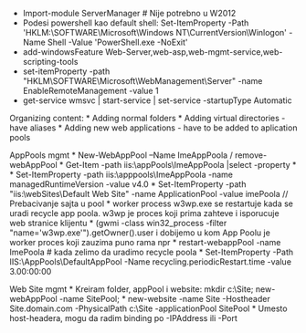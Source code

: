 * Import-module ServerManager # Nije potrebno u W2012
* Podesi powershell kao default shell: Set-ItemProperty -Path 'HKLM:\SOFTWARE\Microsoft\Windows NT\CurrentVersion\Winlogon' -Name Shell -Value 'PowerShell.exe -NoExit'
* add-windowsFeature Web-Server,web-asp,web-mgmt-service,web-scripting-tools
* set-itemProperty -path "HKLM\SOFTWARE\Microsoft\WebManagement\Server\" -name EnableRemoteManagement -value 1
* get-service wmsvc | start-service | set-service -startupType Automatic

Organizing content:
    * Adding normal folders
    * Adding virtual directories - have aliases
    * Adding new web applications - have to be added to aplication pools

AppPools mgmt
    * New-WebAppPool –Name ImeAppPoola / remove-webAppPool
    * Get-Item -path iis:\appPools\ImeAppPoola |select -property *
    * Set-ItemProperty -path iis:\apppools\ImeAppPoola -name managedRuntimeVersion -value v4.0
    * Set-ItemProperty -path "iis:\webSites\Default Web Site" -name ApplicationPool -value imePoola  // Prebacivanje sajta u pool
    * worker process w3wp.exe se restartuje kada se uradi recycle app poola. w3wp je proces koji prima zahteve i isporucuje web stranice klijentu
    * (gwmi -class win32_process -filter "name='w3wp.exe'").getOwner().user i dobijemo u kom App Poolu je worker proces koji zauzima puno rama npr
    * restart-webappPool -name ImePoola # kada zelimo da uradimo recycle poola
    * Set-ItemProperty -Path IIS:\AppPools\DefaultAppPool -Name recycling.periodicRestart.time -value 3.00:00:00

Web Site mgmt
    * Kreiram folder, appPool i website: mkdir c:\Site; new-webAppPool -name SitePool; 
    * new-website -name Site -Hostheader Site.domain.com -PhysicalPath c:\Site -applicationPool SitePool
    * Umesto host-headera, mogu da radim binding po -IPAddress ili -Port






